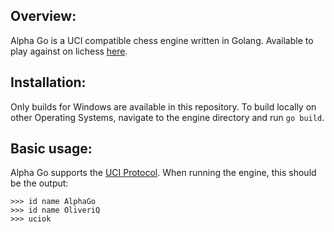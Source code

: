 ## Overview:
Alpha Go is a UCI compatible chess engine written in Golang. Available to play against on lichess [here](https://lichess.org/@/AlphaGooo).
## Installation:
Only builds for Windows are available in this repository. To build locally on other Operating Systems, navigate to the engine directory and run `go build`.
## Basic usage:
Alpha Go supports the [UCI Protocol](http://wbec-ridderkerk.nl/html/UCIProtocol.html). When running the engine, this should be the output:
```
>>> id name AlphaGo
>>> id name OliveriQ
>>> uciok
```
